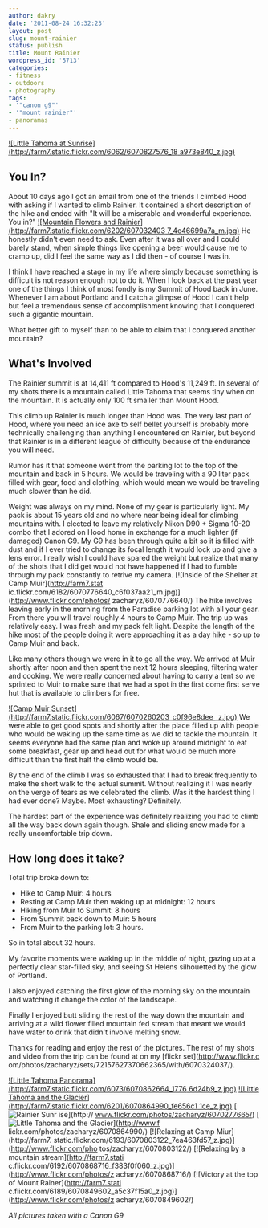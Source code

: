 ```yaml
---
author: dakry
date: '2011-08-24 16:32:23'
layout: post
slug: mount-rainier
status: publish
title: Mount Rainier
wordpress_id: '5713'
categories:
- fitness
- outdoors
- photography
tags:
- '"canon g9"'
- '"mount rainier"'
- panoramas
---
```


[![Little Tahoma at Sunrise](http://farm7.static.flickr.com/6062/6070827576_18
a973e840_z.jpg)](http://www.flickr.com/photos/zacharyz/6070827576/)

## You In?

  
About 10 days ago I got an email from one of the friends I climbed Hood with
asking if I wanted to climb Rainier. It contained a short description of the
hike and ended with "It will be a miserable and wonderful experience. You in?"
[![Mountain Flowers and Rainier](http://farm7.static.flickr.com/6202/607032403
7_4e46699a7a_m.jpg)](http://www.flickr.com/photos/zacharyz/6070324037/) He
honestly didn't even need to ask. Even after it was all over and I could
barely stand, when simple things like opening a beer would cause me to cramp
up, did I feel the same way as I did then - of course I was in.

I think I have reached a stage in my life where simply because something is
difficult is not reason enough not to do it. When I look back at the past year
one of the things I think of most fondly is my Summit of Hood back in June.
Whenever I am about Portland and I catch a glimpse of Hood I can't help but
feel a tremendous sense of accomplishment knowing that I conquered such a
gigantic mountain.

What better gift to myself than to be able to claim that I conquered another
mountain?

## What's Involved

The Rainier summit is at 14,411 ft compared to Hood's 11,249 ft. In several of
my shots there is a mountain called Little Tahoma that seems tiny when on the
mountain. It is actually only 100 ft smaller than Mount Hood.

This climb up Rainier is much longer than Hood was. The very last part of
Hood, where you need an ice axe to self bellet yourself is probably more
technically challenging than anything I encountered on Rainier, but beyond
that Rainier is in a different league of difficulty because of the endurance
you will need.

Rumor has it that someone went from the parking lot to the top of the mountain
and back in 5 hours. We would be traveling with a 90 liter pack filled with
gear, food and clothing, which would mean we would be traveling much slower
than he did.

Weight was always on my mind. None of my gear is particularly light. My pack
is about 15 years old and no where near being ideal for climbing mountains
with. I elected to leave my relatively Nikon D90 + Sigma 10-20 combo that I
adored on Hood home in exchange for a much lighter (if damaged) Canon G9. My
G9 has been through quite a bit so it is filled with dust and if I ever tried
to change its focal length it would lock up and give a lens error. I really
wish I could have spared the weight but realize that many of the shots that I
did get would not have happened if I had to fumble through my pack constantly
to retrive my camera. [![Inside of the Shelter at Camp Muir](http://farm7.stat
ic.flickr.com/6182/6070776640_c6f037aa21_m.jpg)](http://www.flickr.com/photos/
zacharyz/6070776640/) The hike involves leaving early in the morning from the
Paradise parking lot with all your gear. From there you will travel roughly 4
hours to Camp Muir. The trip up was relatively easy. I was fresh and my pack
felt light. Despite the length of the hike most of the people doing it were
approaching it as a day hike - so up to Camp Muir and back.

Like many others though we were in it to go all the way. We arrived at Muir
shortly after noon and then spent the next 12 hours sleeping, filtering water
and cooking. We were really concerned about having to carry a tent so we
sprinted to Muir to make sure that we had a spot in the first come first serve
hut that is available to climbers for free.

[![Camp Muir Sunset](http://farm7.static.flickr.com/6067/6070260203_c0f96e8dee
_z.jpg)](http://www.flickr.com/photos/zacharyz/6070260203/) We were able to
get good spots and shortly after the place filled up with people who would be
waking up the same time as we did to tackle the mountain. It seems everyone
had the same plan and woke up around midnight to eat some breakfast, gear up
and head out for what would be much more difficult than the first half the
climb would be.

By the end of the climb I was so exhausted that I had to break frequently to
make the short walk to the actual summit. Without realizing it I was nearly on
the verge of tears as we celebrated the climb. Was it the hardest thing I had
ever done? Maybe. Most exhausting? Definitely.

The hardest part of the experience was definitely realizing you had to climb
all the way back down again though. Shale and sliding snow made for a really
uncomfortable trip down.

## How long does it take?

Total trip broke down to:

  * Hike to Camp Muir: 4 hours
  * Resting at Camp Muir then waking up at midnight: 12 hours
  * Hiking from Muir to Summit: 8 hours
  * From Summit back down to Muir: 5 hours
  * From Muir to the parking lot: 3 hours.
  
So in total about 32 hours.

My favorite moments were waking up in the middle of night, gazing up at a
perfectly clear star-filled sky, and seeing St Helens silhouetted by the glow
of Portland.

I also enjoyed catching the first glow of the morning sky on the mountain and
watching it change the color of the landscape.

Finally I enjoyed butt sliding the rest of the way down the mountain and
arriving at a wild flower filled mountain fed stream that meant we would have
water to drink that didn't involve melting snow.

Thanks for reading and enjoy the rest of the pictures. The rest of my shots
and video from the trip can be found at on my [flickr set](http://www.flickr.c
om/photos/zacharyz/sets/72157627370662365/with/6070324037/).

[![Little Tahoma Panorama](http://farm7.static.flickr.com/6073/6070862664_1776
6d24b9_z.jpg)](http://www.flickr.com/photos/zacharyz/6070862664/) [![Little
Tahoma and the Glacier](http://farm7.static.flickr.com/6201/6070864990_fe656c1
1ce_z.jpg)](http://www.flickr.com/photos/zacharyz/6070864990/) [![Rainier Sunr
ise](http://farm7.static.flickr.com/6189/6070277665_f10288fa08_z.jpg)](http://
www.flickr.com/photos/zacharyz/6070277665/) [![Little Tahoma and the Glacier](
http://farm7.static.flickr.com/6201/6070864990_fe656c11ce_z.jpg)](http://www.f
lickr.com/photos/zacharyz/6070864990/) [![Relaxing at Camp Miur](http://farm7.
static.flickr.com/6193/6070803122_7ea463fd57_z.jpg)](http://www.flickr.com/pho
tos/zacharyz/6070803122/) [![Relaxing by a mountain stream](http://farm7.stati
c.flickr.com/6192/6070868716_f383f0f060_z.jpg)](http://www.flickr.com/photos/z
acharyz/6070868716/) [![Victory at the top of Mount Rainer](http://farm7.stati
c.flickr.com/6189/6070849602_a5c37f15a0_z.jpg)](http://www.flickr.com/photos/z
acharyz/6070849602/)

_All pictures taken with a Canon G9_

